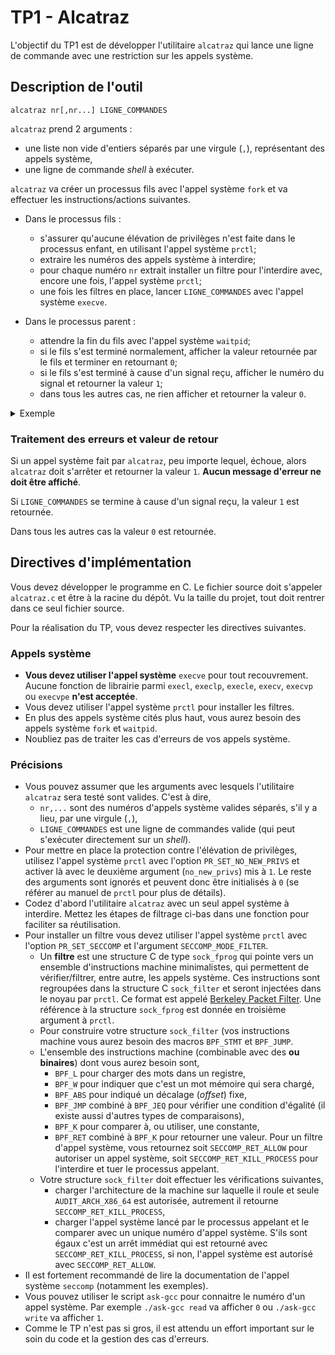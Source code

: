 # TP1 - Alcatraz

L'objectif du TP1 est de développer l'utilitaire `alcatraz` qui lance une ligne de commande avec une restriction sur les appels système.

## Description de l'outil

```
alcatraz nr[,nr...] LIGNE_COMMANDES
```
`alcatraz` prend 2 arguments :
- une liste non vide d'entiers séparés par une virgule (`,`), représentant des appels système,
- une ligne de commande _shell_ à exécuter.

`alcatraz` va créer un processus fils avec l'appel système `fork` et va effectuer les instructions/actions suivantes.
- Dans le processus fils :
  - s'assurer qu'aucune élévation de privilèges n'est faite dans le processus enfant, en utilisant l'appel système `prctl`;
  - extraire les numéros des appels système à interdire;
  - pour chaque numéro `nr` extrait installer un filtre pour l'interdire avec, encore une fois, l'appel système `prctl`;
  - une fois les filtres en place, lancer `LIGNE_COMMANDES` avec l'appel système `execve`.
- Dans le processus parent :
  - attendre la fin du fils avec l'appel système `waitpid`;
  - si le fils s'est terminé normalement, afficher la valeur retournée par le fils et terminer en retournant `0`;
  - si le fils s'est terminé à cause d'un signal reçu, afficher le numéro du signal et retourner la valeur `1`;
  - dans tous les autres cas, ne rien afficher et retourner la valeur `0`.

  <p>

<p>

<details>

<summary>Exemple</summary>

<pre>
<b>iam@groot:~/$</b> strace tests/nostart > /dev/null
execve("tests/nostart", ["tests/nostart"], 0x7ffdfb2aba00 /* 57 vars */) = 0
write(1, "Hello, World!\n", 14)         = 14
exit(0)                                 = ?
+++ exited with 0 +++
<b>iam@groot:~/$</b> ./alcatraz $(./ask-gcc read) tests/nostart
Hello, World!
0
<b>iam@groot:~/$</b> echo $?
0
<b>iam@groot:~/$</b> ./alcatraz $(./ask-gcc read),$(./ask-gcc exit) tests/nostart
Hello, World!
31
<b>iam@groot:~/$</b> echo $?
1
<b>iam@groot:~/$</b> ./alcatraz $(./ask-gcc read),$(./ask-gcc exit),$(./ask-gcc write) tests/nostart
31
<b>iam@groot:~/$</b> echo $?
1
</pre>

</details>

</p>

### Traitement des erreurs et valeur de retour

Si un appel système fait par `alcatraz`, peu importe lequel, échoue, alors `alcatraz` doit s'arrêter et retourner la valeur `1`. **Aucun message d'erreur ne doit être affiché**.

Si `LIGNE_COMMANDES` se termine à cause d'un signal reçu, la valeur `1` est retournée.

Dans tous les autres cas la valeur `0` est retournée.

## Directives d'implémentation

Vous devez développer le programme en C.
Le fichier source doit s'appeler `alcatraz.c` et être à la racine du dépôt.
Vu la taille du projet, tout doit rentrer dans ce seul fichier source.

Pour la réalisation du TP, vous devez respecter les directives suivantes.

### Appels système

- **Vous devez utiliser l'appel système** `execve` pour tout recouvrement. Aucune fonction de librairie parmi `execl`, `execlp`, `execle`, `execv`, `execvp` ou `execvpe` **n'est acceptée**.
- Vous devez utiliser l'appel système `prctl` pour installer les filtres.
- En plus des appels système cités plus haut, vous aurez besoin des appels système `fork` et `waitpid`.
- Noubliez pas de traiter les cas d'erreurs de vos appels système.

### Précisions

- Vous pouvez assumer que les arguments avec lesquels l'utilitaire `alcatraz` sera testé sont valides. C'est à dire,
  - `nr,...` sont des numéros d'appels système valides séparés, s'il y a lieu, par une virgule (`,`),
  - `LIGNE_COMMANDES` est une ligne de commandes valide (qui peut s'exécuter directement sur un _shell_).
- Pour mettre en place la protection contre l'élévation de privilèges, utilisez l'appel système `prctl` avec l'option `PR_SET_NO_NEW_PRIVS` et activer là avec le deuxième argument (`no_new_privs`) mis à `1`. Le reste des arguments sont ignorés et peuvent donc être initialisés à `0` (se référer au manuel de `prctl` pour plus de détails).
- Codez d'abord l'utilitaire `alcatraz` avec un seul appel système à interdire. Mettez les étapes de filtrage ci-bas dans une fonction pour faciliter sa réutilisation.
- Pour installer un filtre vous devez utiliser l'appel système `prctl` avec l'option `PR_SET_SECCOMP` et l'argument `SECCOMP_MODE_FILTER`.
  - Un **filtre** est une structure C de type `sock_fprog` qui pointe vers un ensemble d'instructions machine minimalistes, qui permettent de vérifier/filtrer, entre autre, les appels système. 
  Ces instructions sont regroupées dans la structure C `sock_filter` et seront injectées dans le noyau par `prctl`. 
  Ce format est appelé [Berkeley Packet Filter](https://fr.wikipedia.org/wiki/BSD_Packet_Filter). Une référence à la structure `sock_fprog` est donnée en troisième argument à `prctl`.
  - Pour construire votre structure `sock_filter` (vos instructions machine vous aurez besoin des macros `BPF_STMT` et `BPF_JUMP`.
  - L'ensemble des instructions machine (combinable avec des **ou binaires**) dont vous aurez besoin sont,
    - `BPF_L` pour charger des mots dans un registre,
    - `BPF_W` pour indiquer que c'est un mot mémoire qui sera chargé,
    - `BPF_ABS` pour indiqué un décalage (_offset_) fixe,
    - `BPF_JMP` combiné à `BPF_JEQ` pour vérifier une condition d'égalité (il existe aussi d'autres types de comparaisons),
    - `BPF_K` pour comparer à, ou utiliser, une constante,
    - `BPF_RET` combiné à `BPF_K` pour retourner une valeur. Pour un filtre d'appel système, vous retournez soit `SECCOMP_RET_ALLOW` pour autoriser un appel système, soit `SECCOMP_RET_KILL_PROCESS` pour l'interdire et tuer le processus appelant.
  - Votre structure `sock_filter` doit effectuer les vérifications suivantes,
    - charger l'architecture de la machine sur laquelle il roule et seule `AUDIT_ARCH_X86_64` est autorisée, autrement il retourne `SECCOMP_RET_KILL_PROCESS`,
    - charger l'appel système lancé par le processus appelant et le comparer avec un unique numéro d'appel système. S'ils sont égaux c'est un arrêt immédiat qui est retourné avec `SECCOMP_RET_KILL_PROCESS`, si non, l'appel système est autorisé avec `SECCOMP_RET_ALLOW`.
- Il est fortement recommandé de lire la documentation de l'appel système `seccomp` (notamment les exemples).
- Vous pouvez utiliser le script `ask-gcc` pour connaitre le numéro d'un appel système. Par exemple `./ask-gcc read` va afficher `0` ou `./ask-gcc write` va afficher `1`.
- Comme le TP n'est pas si gros, il est attendu un effort important sur le soin du code et la gestion des cas d'erreurs.

